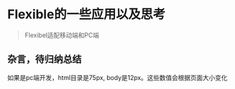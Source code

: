 # Flexible的一些应用以及思考
> Flexibel适配移动端和PC端

## 杂言，待归纳总结

如果是pc端开发，html目录是75px, body是12px。这些数值会根据页面大小变化

